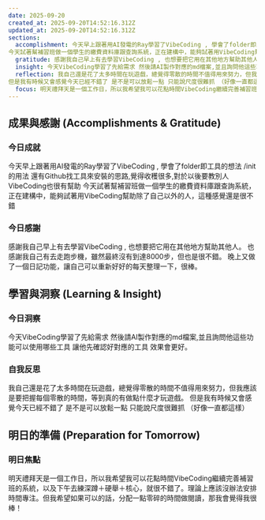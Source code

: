 ```yaml
---
date: 2025-09-20
created_at: 2025-09-20T14:52:16.312Z
updated_at: 2025-09-20T14:52:16.312Z
sections:
  accomplishment: 今天早上跟著用AI發電的Ray學習了VibeCoding , 學會了folder即工具的想法 /init的用法 還有Github找工具來安裝的思路,覺得收穫很多,對於以後要教別人VibeCoding也很有幫助
今天試著幫補習班做一個學生的繳費資料庫跟查詢系統，正在建構中，能夠試著用VibeCoding幫助除了自己以外的人，這種感覺還是很不錯
  gratitude: 感謝我自己早上有去學習VibeCoding , 也想要把它用在其他地方幫助其他人。 也感謝我自己有去走跑步機，雖然最終沒有到達8000步，但也是很不錯。 晚上又做了一個日記功能，讓自己可以重新好好的每天整理一下，很棒。
  insight: 今天VibeCoding學習了先給需求 然後請AI製作對應的md檔案,並且詢問他這些功能可以使用哪些工具 讓他先確認好對應的工具 效果會更好。
  reflection: 我自己還是花了太多時間在玩遊戲，總覺得零散的時間不值得用來努力，但我應該是要把握每個零散的時間，等到真的有做點什麼才玩遊戲。
但是我有時候又會感覺今天已經不錯了 是不是可以放鬆一點 只能說尺度很難抓 （好像一直都這樣）
  focus: 明天禮拜天是一個工作日，所以我希望我可以花點時間VibeCoding繼續完善補習班的系統，以及下午去練深蹲＋硬舉＋核心，就很不錯了。理論上應該沒辦法安排時間專注。但我希望如果可以的話，分配一點零碎的時間做閱讀，那我會覺得我很棒！
---
```


## 成果與感謝 (Accomplishments & Gratitude)
### 今日成就
今天早上跟著用AI發電的Ray學習了VibeCoding , 學會了folder即工具的想法 /init的用法 還有Github找工具來安裝的思路,覺得收穫很多,對於以後要教別人VibeCoding也很有幫助
今天試著幫補習班做一個學生的繳費資料庫跟查詢系統，正在建構中，能夠試著用VibeCoding幫助除了自己以外的人，這種感覺還是很不錯

### 今日感謝
感謝我自己早上有去學習VibeCoding , 也想要把它用在其他地方幫助其他人。 也感謝我自己有去走跑步機，雖然最終沒有到達8000步，但也是很不錯。 晚上又做了一個日記功能，讓自己可以重新好好的每天整理一下，很棒。

## 學習與洞察 (Learning & Insight)
### 今日洞察
今天VibeCoding學習了先給需求 然後請AI製作對應的md檔案,並且詢問他這些功能可以使用哪些工具 讓他先確認好對應的工具 效果會更好。

### 自我反思
我自己還是花了太多時間在玩遊戲，總覺得零散的時間不值得用來努力，但我應該是要把握每個零散的時間，等到真的有做點什麼才玩遊戲。
但是我有時候又會感覺今天已經不錯了 是不是可以放鬆一點 只能說尺度很難抓 （好像一直都這樣）

## 明日的準備 (Preparation for Tomorrow)
### 明日焦點
明天禮拜天是一個工作日，所以我希望我可以花點時間VibeCoding繼續完善補習班的系統，以及下午去練深蹲＋硬舉＋核心，就很不錯了。理論上應該沒辦法安排時間專注。但我希望如果可以的話，分配一點零碎的時間做閱讀，那我會覺得我很棒！